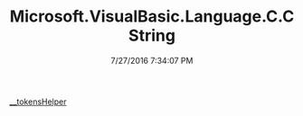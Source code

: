 ﻿---
title: Microsoft.VisualBasic.Language.C.CString
date: 7/27/2016 7:34:07 PM
---

[__tokensHelper](T-Microsoft.VisualBasic.Language.C.CString.__tokensHelper.html)

